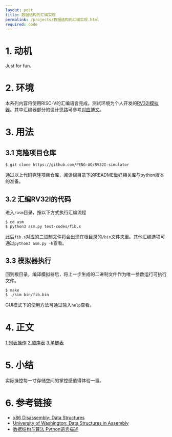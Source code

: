 ```yaml
---
layout: post
title: 数据结构的汇编实现
permalink: /projects/数据结构的汇编实现.html
required: code
---
```


# 1. 动机

Just for fun.

# 2. 环境

本系列内容将使用RISC-V的汇编语言完成，测试环境为个人开发的[RV32I模拟器](https://github.com/PENG-AO/RV32I-simulator)。其中汇编器部分的设计思路可参考[对应博文](/2022/02/07/how-to-build-an-assembler.html)。

# 3. 用法

## 3.1 克隆项目仓库

```shell
$ git clone https://github.com/PENG-AO/RV32I-simulator
```

通过以上代码克隆项目仓库，阅读根目录下的README做好相关库与python版本的准备。

## 3.2 汇编RV32I的代码

进入`/asm`目录，按以下方式执行汇编流程

```shell
$ cd asm
$ python3 asm.py test-codes/fib.s
```

此后`fib.s`对应的二进制文件将会出现在根目录的`/bin`文件夹里。其他汇编选项可通过`python3 asm.py -h`查看。

## 3.3 模拟器执行

回到根目录，编译模拟器后，将上一步生成的二进制文件作为唯一参数运行可执行文件。

```shell
$ make
$ ./sim bin/fib.bin
```

GUI模式下的使用方法可通过输入`help`查看。

# 4. 正文

<i class="fa-solid fa-circle-check"></i> [1.列表操作](/2022/03/19/asm-data-structure-1.html)
<i class="fa-solid fa-circle-check"></i> [2.顺序表](/2022/03/21/asm-data-structure-2.html)
<i class="fa-solid fa-circle-check"></i> [3.单链表](/2022/03/27/asm-data-structure-3.html)

# 5. 小结

实际操控每一寸存储空间的掌控感值得体验一番。

# 6. 参考链接

- [x86 Disassembly: Data Structures](https://en.m.wikibooks.org/wiki/X86_Disassembly/Data_Structures)
- [University of Washington: Data Structures in Assembly](https://courses.cs.washington.edu/courses/cse351/13su/lectures/12-structs.pdf)
- [数据结构与算法 Python语言描述](https://book.douban.com/subject/26702568/)
